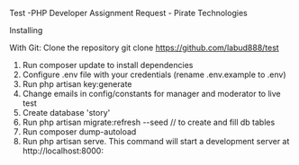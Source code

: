 Test
 -PHP Developer Assignment Request - Pirate Technologies

 Installing

 With Git: Clone the repository git clone https://github.com/labud888/test

 1. Run composer update to install dependencies
 2. Configure .env file with your credentials (rename .env.example to .env)
 3. Run php artisan key:generate
 4. Change emails in config/constants for manager and moderator to live test
 5. Create database 'story'
 6. Run php artisan migrate:refresh --seed // to create and fill db tables 
 7. Run composer dump-autoload
 8. Run php artisan serve. This command will start a development server at http://localhost:8000:

